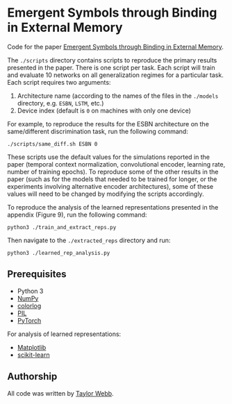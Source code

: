 # Emergent Symbols through Binding in External Memory

Code for the paper [Emergent Symbols through Binding in External Memory](https://arxiv.org/abs/2012.14601).

The `./scripts` directory contains scripts to reproduce the primary results presented in the paper. There is one script per task. Each script will train and evaluate 10 networks on all generalization regimes for a particular task. Each script requires two arguments:
1. Architecture name (according to the names of the files in the `./models` directory, e.g. `ESBN`, `LSTM`, etc.)
2. Device index (default is `0` on machines with only one device)

For example, to reproduce the results for the ESBN architecture on the same/different discrimination task, run the following command:
```
./scripts/same_diff.sh ESBN 0
```
These scripts use the default values for the simulations reported in the paper (temporal context normalization, convolutional encoder, learning rate, number of training epochs). To reproduce some of the other results in the paper (such as for the models that needed to be trained for longer, or the experiments involving alternative encoder architectures), some of these values will need to be changed by modifying the scripts accordingly.

To reproduce the analysis of the learned representations presented in the appendix (Figure 9), run the following command:
```
python3 ./train_and_extract_reps.py
```
Then navigate to the `./extracted_reps` directory and run:
```
python3 ./learned_rep_analysis.py
```

## Prerequisites

- Python 3
- [NumPy](https://numpy.org/)
- [colorlog](https://github.com/borntyping/python-colorlog)
- [PIL](https://pillow.readthedocs.io/en/stable/)
- [PyTorch](https://pytorch.org/)

For analysis of learned representations:

- [Matplotlib](https://matplotlib.org/)
- [scikit-learn](https://scikit-learn.org/stable/)

## Authorship

All code was written by [Taylor Webb](https://github.com/taylorwwebb). 
